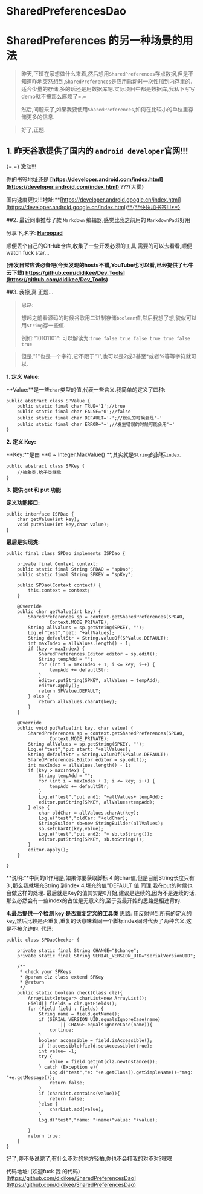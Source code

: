 # SharedPreferencesDao
# SharedPreferences 的另一种场景的用法

> 昨天,下班在家想做什么来着,然后想用`SharedPreferences`存点数据,但是不知道咋地突然想到,`SharedPreferences`是应用启动时一次性加到内存里的.适合少量的存储,多的话还是用数据库吧.实际项目中都是数据库,我私下写写demo就不搞那么麻烦了=.=
>
> 然后,问题来了,如果我要使用`SharedPreferences`,如何在比较小的单位里存储更多的信息.

> 好了,正题.

## 1. 昨天谷歌提供了国内的 `android developer`官网!!!
{=.=} 激动!!!

你的书签地址还是 **[https://developer.android.com/index.html](https://developer.android.com/index.html)** ???{大雾}

国内速度更快!!!地址:**[https://developer.android.google.cn/index.html](https://developer.android.google.cn/index.html)**{**快快加书签!!!**}

##2. 最近同事推荐了款 `Markdown` 编辑器,感觉比我之前用的 `MarkdownPad2`好用

分享下,名字: **[Haroopad](http://pad.haroopress.com/)**

顺便丢个自己的GitHub仓库,收集了一些开发必须的工具,需要的可以去看看,顺便 watch fuck star...

**[开发日常应该必备吧(今天发现的hosts不错,YouTube也可以看,已经提供了七牛云下载) https://github.com/didikee/Dev_Tools](https://github.com/didikee/Dev_Tools)**

##3. 我擦,真 正题...

> 思路:
>
> 想起之前看源码的时候谷歌用二进制存储`boolean`值,然后我想了想,貌似可以用`String`存一些值.
>
> 例如:"10101101": 可以解读为:`true false true false true true false true`

> 但是,"1"也是一个字符,它不限于"1",也可以是2或3甚至*或者%等等字符就可以.

**1. 定义 Value:**

**Value:**是一些`char`类型的值,代表一些含义.我简单的定义了四种:

```
public abstract class SPValue {
    public static final char TRUE='1';//true
    public static final char FALSE='0';//false
    public static final char DEFAULT='-';//默认的时候会是'-'
    public static final char ERROR='=';//发生错误的时候可能会用'='
}
```

**2. 定义 Key:**

**Key:**是由 **0 ~ Integer.MaxValue() **,其实就是`String`的脚标`index`.
```
public abstract class SPKey {
    //抽象类,给子类继承
}
```
**3. 提供 get 和 put 功能**

**定义功能接口:**
```
public interface ISPDao {
    char getValue(int key);
    void putValue(int key,char value);
}
```

**最后是实现类:**
```
public final class SPDao implements ISPDao {

    private final Context context;
    public static final String SPDAO = "spDao";
    public static final String SPKEY = "spKey";

    public SPDao(Context context) {
        this.context = context;
    }

    @Override
    public char getValue(int key) {
        SharedPreferences sp = context.getSharedPreferences(SPDAO,
                Context.MODE_PRIVATE);
        String allValues = sp.getString(SPKEY, "");
        Log.e("test","get: "+allValues);
        String defaultStr = String.valueOf(SPValue.DEFAULT);
        int maxIndex = allValues.length() - 1;
        if (key > maxIndex) {
            SharedPreferences.Editor editor = sp.edit();
            String tempAdd = "";
            for (int i = maxIndex + 1; i <= key; i++) {
                tempAdd += defaultStr;
            }
            editor.putString(SPKEY, allValues + tempAdd);
            editor.apply();
            return SPValue.DEFAULT;
        } else {
            return allValues.charAt(key);
        }
    }

    @Override
    public void putValue(int key, char value) {
        SharedPreferences sp = context.getSharedPreferences(SPDAO,
                Context.MODE_PRIVATE);
        String allValues = sp.getString(SPKEY, "");
        Log.e("test","put start: "+allValues);
        String defaultStr = String.valueOf(SPValue.DEFAULT);
        SharedPreferences.Editor editor = sp.edit();
        int maxIndex = allValues.length() - 1;
        if (key > maxIndex) {
            String tempAdd = "";
            for (int i = maxIndex + 1; i <= key; i++) {
                tempAdd += defaultStr;
            }
            Log.e("test","put end1: "+allValues+ tempAdd);
            editor.putString(SPKEY, allValues+tempAdd);
        } else {
            char oldChar = allValues.charAt(key);
            Log.e("test","oldCar: "+oldChar);
            StringBuilder sb=new StringBuilder(allValues);
            sb.setCharAt(key,value);
            Log.e("test","put end2: "+ sb.toString());
            editor.putString(SPKEY, sb.toString());
        }
        editor.apply();
    }

}
```

**说明:**中间的if作用是,如果你要获取脚标 4 的char值,但是目前String长度只有 3 ,那么我就填充String 到index 4,填充的值"DEFAULT
值.同理,我在put的时候也会做这样的处理.
最后就是Key的值其实是0开始,建议是连续的,因为不是连续的话,那么必然会有一些index的占位是无意义的,至于我最开始的思路是相违背的.

**4.最后提供一个检测 key 是否重复定义的工具类**
思路: 用反射得到所有的定义的key,然后比较是否重复,重复的话意味着同一个脚标index同时代表了两种含义,这是不被允许的.
代码:
```
public class SPDaoChecker {

    private static final String CHANGE="$change";
    private static final String SERIAL_VERSION_UID="serialVersionUID";

    /**
     * check your SPKeys
     * @param clz class extend SPKey
     * @return
     */
    public static boolean check(Class clz){
        ArrayList<Integer> charList=new ArrayList();
        Field[] fields = clz.getFields();
        for (Field field : fields) {
            String name = field.getName();
            if (SERIAL_VERSION_UID.equalsIgnoreCase(name)
                    || CHANGE.equalsIgnoreCase(name)){
                continue;
            }
            boolean accessible = field.isAccessible();
            if (!accessible)field.setAccessible(true);
            int value= -1;
            try {
                value = field.getInt(clz.newInstance());
            } catch (Exception e){
                Log.d("test","e: "+e.getClass().getSimpleName()+"msg: "+e.getMessage());
                return false;
            }
            if (charList.contains(value)){
                return false;
            }else {
                charList.add(value);
            }
            Log.d("test","name: "+name+"value: "+value);

        }
        return true;
    }
}
```

好了,差不多说完了,有什么不对的地方轻拍,你也不会打我的对不对?嘿嘿

代码地址:
(欢迎fuck 我
的代码)
[https://github.com/didikee/SharedPreferencesDao](https://github.com/didikee/SharedPreferencesDao)